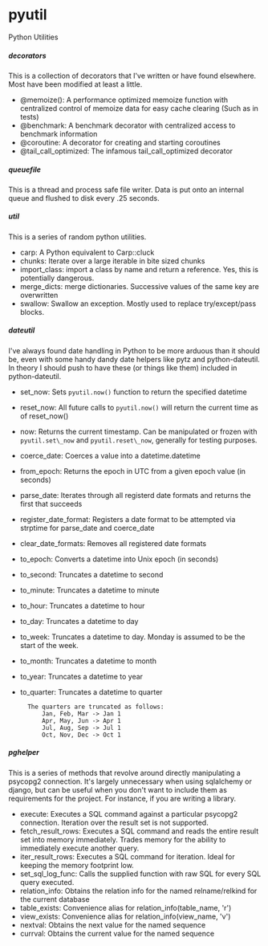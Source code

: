 pyutil
======
Python Utilities

##### decorators #####
This is a collection of decorators that I've written or have found elsewhere.  Most have been modified at least a little.

- @memoize(): A performance optimized memoize function with centralized control of memoize data for easy cache clearing (Such as in tests)
- @benchmark: A benchmark decorator with centralized access to benchmark information
- @coroutine: A decorator for creating and starting coroutines
- @tail\_call\_optimized: The infamous tail_call_optimized decorator

##### queuefile #####
This is a thread and process safe file writer.  Data is put onto an internal queue and flushed to disk every .25 seconds.

##### util #####
This is a series of random python utilities.

- carp: A Python equivalent to Carp::cluck
- chunks: Iterate over a large iterable in bite sized chunks
- import\_class: import a class by name and return a reference.  Yes, this is potentially dangerous.
- merge\_dicts: merge dictionaries.  Successive values of the same key are overwritten
- swallow: Swallow an exception.  Mostly used to replace try/except/pass blocks.

##### dateutil #####
I've always found date handling in Python to be more arduous than it should be, even with some handy dandy date helpers like pytz and python-dateutil.  In theory I should push to have these (or things like them) included in python-dateutil.

- set\_now: Sets `pyutil.now()` function to return the specified datetime
- reset\_now: All future calls to `pyutil.now()` will return the current time as of reset\_now()
- now: Returns the current timestamp.  Can be manipulated or frozen with `pyutil.set\_now` and `pyutil.reset\_now`, generally for testing purposes.
- coerce\_date: Coerces a value into a datetime.datetime
- from\_epoch: Returns the epoch in UTC from a given epoch value (in seconds)
- parse\_date: Iterates through all registerd date formats and returns the first that succeeds
- register\_date\_format: Registers a date format to be attempted via strptime for parse\_date and coerce\_date
- clear\_date\_formats: Removes all registered date formats
- to\_epoch: Converts a datetime into Unix epoch (in seconds)
- to\_second: Truncates a datetime to second
- to\_minute: Truncates a datetime to minute
- to\_hour: Truncates a datetime to hour
- to\_day: Truncates a datetime to day
- to\_week: Truncates a datetime to day.  Monday is assumed to be the start of the week.
- to\_month: Truncates a datetime to month
- to\_year: Truncates a datetime to year
- to\_quarter: Truncates a datetime to quarter

        The quarters are truncated as follows:
            Jan, Feb, Mar -> Jan 1
            Apr, May, Jun -> Apr 1
            Jul, Aug, Sep -> Jul 1
            Oct, Nov, Dec -> Oct 1

##### pghelper #####
This is a series of methods that revolve around directly manipulating a psycopg2 connection.  It's largely unnecessary when using sqlalchemy or django, but can be useful when you don't want to include them as requirements for the project.  For instance, if you are writing a library.
- execute: Executes a SQL command against a particular psycopg2 connection.  Iteration over the result set is not supported.
- fetch\_result\_rows: Executes a SQL command and reads the entire result set into memory immediately.  Trades memory for the ability to immediately execute another query.
- iter\_result\_rows: Executes a SQL command for iteration.  Ideal for keeping the memory footprint low.
- set\_sql\_log\_func: Calls the supplied function with raw SQL for every SQL query executed.
- relation\_info: Obtains the relation info for the named relname/relkind for the current database
- table\_exists: Convenience alias for relation\_info(table\_name, 'r')
- view\_exists: Convenience alias for relation\_info(view\_name, 'v')
- nextval: Obtains the next value for the named sequence
- currval: Obtains the current value for the named sequence
